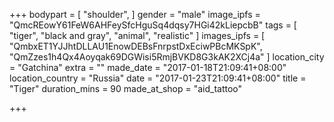 +++
bodypart = [
  "shoulder",
]
gender = "male"
image_ipfs = "QmcREowY61FeW6AHFeySfcHguSq4dqsy7HGi42kLiepcbB"
tags = [
  "tiger",
  "black and gray",
  "animal",
  "realistic"
]
images_ipfs = [
  "QmbxET1YJJhtDLLAU1EnowDEBsFnrpstDxEciwPBcMKSpK",
  "QmZzes1h4Qx4Aoyqak69DGWisi5RmjBVKD8G3kAK2XCj4a"
]
location_city = "Gatchina"
extra = ""
made_date = "2017-01-18T21:09:41+08:00"
location_country = "Russia"
date = "2017-01-23T21:09:41+08:00"
title = "Tiger"
duration_mins = 90
made_at_shop = "aid_tattoo"

+++
